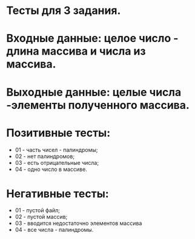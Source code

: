 # Тесты для 3 задания.

# Входные данные: целое число - длина массива и числа из массива.

# Выходные данные: целые числа -элементы полученного массива.

# Позитивные тесты:

- 01 - часть чисел - палиндромы;
- 02 - нет палиндромов;
- 03 - есть отрицательные числа;
- 04 - одно число в массиве.

# Негативные тесты:

- 01 - пустой файл;
- 02 - пустой массив;
- 03 - вводится недостаточно элементов массива
- 04 - все числа - палиндромы.

